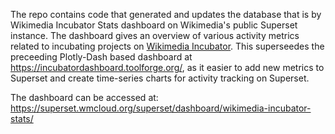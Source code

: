 The repo contains code that generated and updates the database that is by Wikimedia Incubator Stats dashboard on Wikimedia's public Superset instance. The dashboard gives an overview of various activity metrics related to incubating projects on [Wikimedia Incubator](https://incubator.wikimedia.org/wiki/Incubator:Main_Page). This superseedes the preceeding Plotly-Dash based dashboard at https://incubatordashboard.toolforge.org/, as it easier to add new metrics to Superset and create time-series charts for activity tracking on Superset.

The dashboard can be accessed at: https://superset.wmcloud.org/superset/dashboard/wikimedia-incubator-stats/